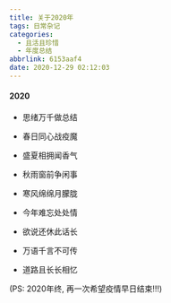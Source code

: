 ```yaml
---
title: 关于2020年
tags: 日常杂记
categories:
  - 且活且珍惜
  - 年度总结
abbrlink: 6153aaf4
date: 2020-12-29 02:12:03
---
```

#### 2020

- 思绪万千做总结

- 春日同心战疫魔

- 盛夏相拥闻香气

- 秋雨窗前争闲事

- 寒风绵绵月朦胧

- 今年难忘处处情

- 欲说还休此话长

- 万语千言不可传

- 道路且长长相忆



(PS: 2020年终, 再一次希望疫情早日结束!!!)


